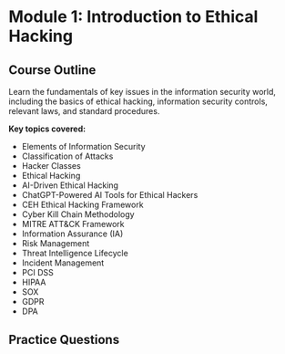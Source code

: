 # Module 1: Introduction to Ethical Hacking

## Course Outline

Learn the fundamentals of key issues in the information security world, including the basics of ethical hacking, information security controls, relevant laws, and standard procedures.

**Key topics covered:**

- Elements of Information Security
- Classification of Attacks
- Hacker Classes
- Ethical Hacking
- AI-Driven Ethical Hacking
- ChatGPT-Powered AI Tools for Ethical Hackers
- CEH Ethical Hacking Framework
- Cyber Kill Chain Methodology
- MITRE ATT&CK Framework
- Information Assurance (IA)
- Risk Management
- Threat Intelligence Lifecycle
- Incident Management
- PCI DSS
- HIPAA
- SOX
- GDPR
- DPA

## Practice Questions
